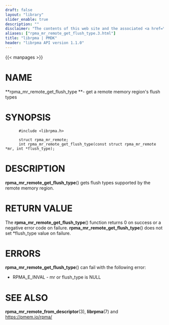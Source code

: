 ```yaml
---
draft: false
layout: "library"
slider_enable: true
description: ""
disclaimer: "The contents of this web site and the associated <a href=\"https://github.com/pmem\">GitHub repositories</a> are BSD-licensed open source."
aliases: ["rpma_mr_remote_get_flush_type.3.html"]
title: "librpma | PMDK"
header: "librpma API version 1.1.0"
---
```

{{< manpages >}}

[comment]: <> (SPDX-License-Identifier: BSD-3-Clause)
[comment]: <> (Copyright 2020-2022, Intel Corporation)

# NAME

**rpma_mr_remote_get_flush_type **- get a remote memory region\'s flush
types

# SYNOPSIS

          #include <librpma.h>

          struct rpma_mr_remote;
          int rpma_mr_remote_get_flush_type(const struct rpma_mr_remote *mr, int *flush_type);

# DESCRIPTION

**rpma_mr_remote_get_flush_type**() gets flush types supported by the
remote memory region.

# RETURN VALUE

The **rpma_mr_remote_get_flush_type**() function returns 0 on success or
a negative error code on failure. **rpma_mr_remote_get_flush_type**()
does not set \*flush_type value on failure.

# ERRORS

**rpma_mr_remote_get_flush_type**() can fail with the following error:

-   RPMA_E\_INVAL - mr or flush_type is NULL

# SEE ALSO

**rpma_mr_remote_from_descriptor**(3), **librpma**(7) and
https://pmem.io/rpma/
